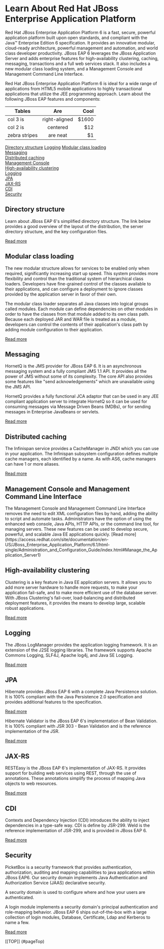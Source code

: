 Learn About Red Hat JBoss Enterprise Application Platform 
=========================================================
<a id="pageTop"/>
Red Hat JBoss Enterprise Application Platform 6 is a fast, secure, powerful application platform built upon open standards, and compliant with the Java™ Enterprise Edition 6 specification.  It provides an innovative modular, cloud-ready architecture, powerful management and automation, and world class developer productivity.  JBoss EAP 6 leverages the JBoss Application Server and adds enterprise features for high-availability clustering, caching, messaging, transactions and a full web services stack. It also includes  a new modular class loading system, and a Management Console and Management Command Line Interface. 

Red Hat JBoss Enterprise Application Platform 6 is ideal for a wide range of applications from HTML5 mobile applications to highly transactional applications that utilize the JEE programming approach. Learn about the following JBoss EAP features and components:

| Tables        | Are           | Cool  |
| ------------- |:-------------:| -----:|
| col 3 is      | right-aligned | $1600 |
| col 2 is      | centered      |   $12 |
| zebra stripes | are neat      |    $1 |


[Directory structure](#directoryStructure) 
[Logging](#logging)
[Modular class loading](#modularClassLoading)   
[Messaging](#messaging)               
[Distributed caching](#distributedCaching)     
[Management Console](#managementConsole)      
[High-availability clustering](#HighAvailabilityClustering)   
[Logging](#logging)                 
[JPA](#jpa)                     
[JAX-RS](#jaxRS)                  
[CDI](#cdi)                     
[Security](#security)                

Directory structure
-------------------
<a id="directoryStructure"/>
Learn about JBoss EAP 6's simplified directory structure. The link below provides a good overview of the layout of the distribution, the server directory structure, and the key configuration files. 

[Read more](https://access.redhat.com/site/documentation/en-US/JBoss_Enterprise_Application_Platform/6.1/html-single/Installation_Guide/index.html#Installation_Structure)

Modular class loading
---------------------
<a id="modularClassLoading"/>
The new modular structure allows for services to be enabled only when required, significantly increasing start up speed.  This system provides more flexibility and control than the traditional system of hierarchical class loaders. Developers have fine-grained control of the classes available to their applications, and can configure a deployment to ignore classes provided by the application server in favor of their own.

The modular class loader separates all Java classes into logical groups called modules. Each module can define dependencies on other modules in order to have the classes from that module added to its own class path. Because each deployed JAR and WAR file is treated as a module, developers can control the contents of their application's class path by adding module configuration to their application. 

[Read more](https://access.redhat.com/site/documentation/en-US/JBoss_Enterprise_Application_Platform/6.1/html-single/Development_Guide/index.html#Overview_of_Class_Loading_and_Modules-1)

Messaging
---------
<a id="messaging"/>
HornetQ is the JMS provider for JBoss EAP 6. It is an asynchronous messaging system and a fully compliant JMS 1.1 API. It provides all the power of JMS without some of its complexity. The core API also provides some features like "send acknowledgements" which are unavailable using the JMS API.  

HornetQ provides a fully functional JCA adaptor that can be used in any JEE compliant application server to integrate HornetQ so it can be used for consuming messages via Message Driven Beans (MDBs), or for sending messages in Enterprise JavaBeans or servlets.

[Read more](href=>"http://docs.jboss.org/hornetq/2.2.2.Final/user-manual/en/html_single/#messaging-concepts)

Distributed caching
-------------------
<a id="distributedCaching"/>
The Infinispan service provides a CacheManager in JNDI which you can use in your application. The Infinispan subsystem configuration defines multiple cache managers, each identified by a name. As with AS6, cache managers can have 1 or more aliases.

[Read more](https://access.redhat.com/site/documentation/en-US/JBoss_Enterprise_Application_Platform/6.1/html-single/Development_Guide/index.html#sect-Second-Level_Caches)

Management Console and Management Command Line Interface
--------------------------------------------------------
<a id="managementConsole"/>
The Management Console and Management Command Line Interface removes the need to edit XML configuration files by hand, adding the ability to script and automate tasks. Administrators have the option of using the enhanced web console, Java APIs, HTTP APIs, or the command line tool, for managing servers. These new features can be used to develop secure, powerful, and scalable Java EE applications quickly. 
[Read more](https://access.redhat.com/site/documentation/en-US/JBoss_Enterprise_Application_Platform/6.1/html-single/Administration_and_Configuration_Guide/index.html#Manage_the_Application_Server1)

High-availability clustering
----------------------------
<a id="HighAvailabilityClustering"/>
Clustering is a key feature in Java EE application servers. It allows you to add more server hardware to handle more requests, to make your application fail-safe, and to make more efficient use of the database server. With JBoss Clustering's fail-over, load-balancing and distributed deployment features, it provides the means to develop large, scalable robust applications.

[Read more](https://access.redhat.com/site/documentation/en-US/JBoss_Enterprise_Application_Platform/6.1/html-single/Administration_and_Configuration_Guide/index.html#About_High-Availability_and_Load_Balancing_Clusters)

Logging
-------
<a id="logging"/>
The JBoss LogManager provides the application logging framework.  It is an extension of the J2SE logging libraries.  The framework supports Apache Commons Logging, SLF4J, Apache log4j, and Java SE Logging.

[Read more](https://access.redhat.com/site/documentation/en-US/JBoss_Enterprise_Application_Platform/6.1/html-single/Development_Guide/index.html#chap-Logging_for_Developers)

JPA
-------
<a id="jpa"/>
Hibernate provides JBoss EAP 6 with a complete Java Persistence solution. It is 100% compliant with the Java Persistence 2.0 specification and provides additional features to the specification.

[Read more](https://access.redhat.com/site/documentation/en-US/JBoss_Enterprise_Application_Platform/6.1/html-single/Development_Guide/index.html#About_Hibernate_Core)

Hibernate Validator is the JBoss EAP 6's implementation of Bean Validation. It is 100% compliant with JSR 303 - Bean Validation and is the reference implementation of the JSR.

[Read more](https://access.redhat.com/site/documentation/en-US/JBoss_Enterprise_Application_Platform/6.1/html-single/Development_Guide/index.html#sect-Bean_Validation)

JAX-RS
------
<a id="jaxRS"/>
RESTEasy is the JBoss EAP 6's implementation of JAX-RS. It provides support for building web services using REST, through the use of annotations. These annotations simplify the process of mapping Java objects to web resources.

[Read more](https://access.redhat.com/site/documentation/en-US/JBoss_Enterprise_Application_Platform/6.1/html-single/Development_Guide/index.html#chap-JAX-RS_Web_Services)

CDI
-----
<a id="cdi"/>
Contexts and Dependency Injection (CDI) introduces the ability to inject dependencies in a type-safe way. CDI is define by JSR-299. Weld is the reference implementation of JSR-299, and is provided in JBoss EAP 6.

[Read more](https://access.redhat.com/site/documentation/en-US/JBoss_Enterprise_Application_Platform/6.1/html-single/Development_Guide/index.html#Overview_of_CDI)

Security
--------
<a id="security"/>
PicketBox is a security framework that provides authentication, authorization, auditing and mapping capabilities to java applications within JBoss EAP6. Our security domain implements Java Authentication and Authorization Service (JAAS) declarative security.  

A security domain is used to configure where and how your users are authenticated. 

A login module implements a security domain's principal authentication and role-mapping behavior. JBoss EAP 6 ships out-of-the-box with a large collection of login modules, Database, Certificate, Ldap and Kerberos to name a few.

[Read more](https://access.redhat.com/site/documentation/en-US/JBoss_Enterprise_Application_Platform/6.1/html-single/Development_Guide/index.html#About_Security_Domains)

[[TOP]] (#pageTop)
